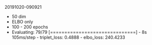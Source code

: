 20191020-090921
* 50 dim
* ELBO only
* 100 - 200 epochs
* Evaluating: 79/79 [==============================] - 8s 105ms/step - triplet_loss: 0.4888 - elbo_loss: 240.4233
